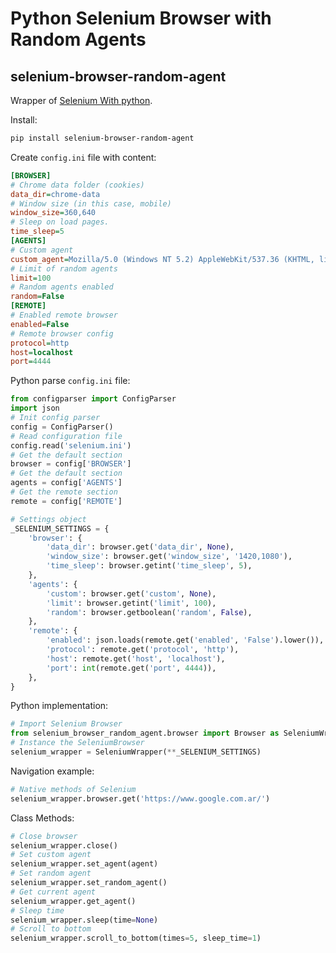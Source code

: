 # Python Selenium Browser with Random Agents
## selenium-browser-random-agent

Wrapper of [Selenium With python](https://selenium-python.readthedocs.io/).

Install:
```sh
pip install selenium-browser-random-agent
```
Create ```config.ini``` file with content:
```ini
[BROWSER]
# Chrome data folder (cookies)
data_dir=chrome-data
# Window size (in this case, mobile)
window_size=360,640
# Sleep on load pages.
time_sleep=5
[AGENTS]
# Custom agent
custom_agent=Mozilla/5.0 (Windows NT 5.2) AppleWebKit/537.36 (KHTML, like Gecko) Chrome/31.0.1650.57 Safari/537.36
# Limit of random agents
limit=100
# Random agents enabled
random=False
[REMOTE]
# Enabled remote browser
enabled=False
# Remote browser config
protocol=http
host=localhost
port=4444
```
Python parse ```config.ini``` file:
```python
from configparser import ConfigParser
import json
# Init config parser
config = ConfigParser()
# Read configuration file
config.read('selenium.ini')
# Get the default section
browser = config['BROWSER']
# Get the default section
agents = config['AGENTS']
# Get the remote section
remote = config['REMOTE']

# Settings object
_SELENIUM_SETTINGS = {
    'browser': {
        'data_dir': browser.get('data_dir', None),
        'window_size': browser.get('window_size', '1420,1080'),
        'time_sleep': browser.getint('time_sleep', 5),
    },
    'agents': {
        'custom': browser.get('custom', None),
        'limit': browser.getint('limit', 100),
        'random': browser.getboolean('random', False),
    },
    'remote': {
        'enabled': json.loads(remote.get('enabled', 'False').lower()),
        'protocol': remote.get('protocol', 'http'),
        'host': remote.get('host', 'localhost'),
        'port': int(remote.get('port', 4444)),
    },
}
```
Python implementation:
```python
# Import Selenium Browser
from selenium_browser_random_agent.browser import Browser as SeleniumWrapper
# Instance the SeleniumBrowser
selenium_wrapper = SeleniumWrapper(**_SELENIUM_SETTINGS)
```
Navigation example:
```python
# Native methods of Selenium
selenium_wrapper.browser.get('https://www.google.com.ar/')
```

Class Methods:
```python
# Close browser
selenium_wrapper.close()
# Set custom agent
selenium_wrapper.set_agent(agent)
# Set random agent
selenium_wrapper.set_random_agent()
# Get current agent
selenium_wrapper.get_agent()
# Sleep time
selenium_wrapper.sleep(time=None)
# Scroll to bottom
selenium_wrapper.scroll_to_bottom(times=5, sleep_time=1)
```